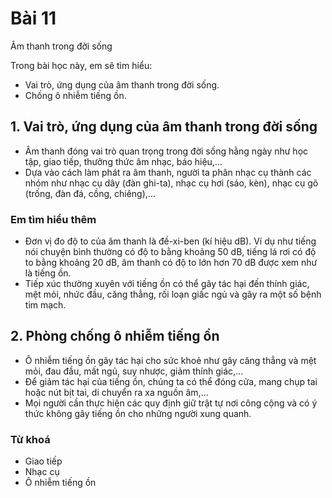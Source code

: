 # Bài 11
Âm thanh trong đời sống

Trong bài học này, em sẽ tìm hiểu:
- Vai trò, ứng dụng của âm thanh trong đời sống.
- Chống ô nhiễm tiếng ồn.

## 1. Vai trò, ứng dụng của âm thanh trong đời sống
- Âm thanh đóng vai trò quan trọng trong đời sống hằng ngày như học tập, giao tiếp, thưởng thức âm nhạc, báo hiệu,...
- Dựa vào cách làm phát ra âm thanh, người ta phân nhạc cụ thành các nhóm như nhạc cụ dây (đàn ghi-ta), nhạc cụ hơi (sáo, kèn), nhạc cụ gõ (trống, đàn đá, cồng, chiêng),...

### Em tìm hiểu thêm
- Đơn vị đo độ to của âm thanh là đề-xi-ben (kí hiệu dB). Ví dụ như tiếng nói chuyện bình thường có độ to bằng khoảng 50 dB, tiếng lá rơi có độ to bằng khoảng 20 dB, âm thanh có độ to lớn hơn 70 dB được xem như là tiếng ồn.
- Tiếp xúc thường xuyên với tiếng ồn có thể gây tác hại đến thính giác, mệt mỏi, nhức đầu, căng thẳng, rối loạn giấc ngủ và gây ra một số bệnh tim mạch.

## 2. Phòng chống ô nhiễm tiếng ồn
- Ô nhiễm tiếng ồn gây tác hại cho sức khoẻ như gây căng thẳng và mệt mỏi, đau đầu, mất ngủ, suy nhược, giảm thính giác,...
- Để giảm tác hại của tiếng ồn, chúng ta có thể đóng cửa, mang chụp tai hoặc nút bịt tai, di chuyển ra xa nguồn âm,...
- Mọi người cần thực hiện các quy định giữ trật tự nơi công cộng và có ý thức không gây tiếng ồn cho những người xung quanh.

### Từ khoá
- Giao tiếp
- Nhạc cụ
- Ô nhiễm tiếng ồn
